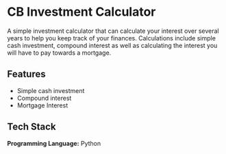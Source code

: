 
# CB Investment Calculator

A simple investment calculator that can calculate your interest over several years to help
you keep track of your finances. Calculations include simple cash investment, compound interest
as well as calculating the interest you will have to pay towards a mortgage.


## Features

- Simple cash investment
- Compound interest
- Mortgage Interest


## Tech Stack

**Programming Language:** Python 

